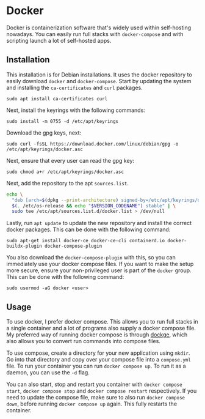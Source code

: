 # Docker

Docker is containerization software that's widely used within self-hosting nowadays. You can easily run full stacks with `docker-compose` and with scripting launch a lot of self-hosted apps.

## Installation

This installation is for Debian installations. It uses the docker repository to easily download `docker` and `docker-compose`. Start by updating the system and installing the `ca-certificates` and `curl` packages.

```
sudo apt install ca-certificates curl
```

Next, install the keyrings with the following commands:

```
sudo install -m 0755 -d /etc/apt/keyrings
```

Download the gpg keys, next:

```
sudo curl -fsSL https://download.docker.com/linux/debian/gpg -o /etc/apt/keyrings/docker.asc
```

Next, ensure that every user can read the gpg key:

```
sudo chmod a+r /etc/apt/keyrings/docker.asc
```

Next, add the repository to the apt `sources.list`.

```bash
echo \
  "deb [arch=$(dpkg --print-architecture) signed-by=/etc/apt/keyrings/docker.asc] https://download.docker.com/linux/debian \
  $(. /etc/os-release && echo "$VERSION_CODENAME") stable" | \
  sudo tee /etc/apt/sources.list.d/docker.list > /dev/null
```

Lastly, run `apt update` to update the new repository and install the correct docker packages. This can be done with the following command:

```
sudo apt-get install docker-ce docker-ce-cli containerd.io docker-buildx-plugin docker-compose-plugin
```

You also download the `docker-compose-plugin` with this, so you can immediately use your docker compose files. If you want to make the setup more secure, ensure your non-privileged user is part of the `docker` group. This can be done with the following command:

```
sudo usermod -aG docker <user>
```

## Usage

To use docker, I prefer docker compose. This allows you to run full stacks in a single container and a lot of programs also supply a docker compose file. My preferred way of running docker compose is through [dockge](/dockge.md), which also allows you to convert run commands into compose files.

To use compose, create a directory for your new application using `mkdir`. Go into that directory and copy over your compose file into a `compose.yml` file. To run your container you can run `docker compose up`. To run it as a daemon, you can use the `-d` flag.

You can also start, stop and restart you container with `docker compose start`, `docker compose stop` and `docker compose restart` respectively. If you need to update the compose file, make sure to also run `docker compose down`, before running `docker compose up` again. This fully restarts the container.

